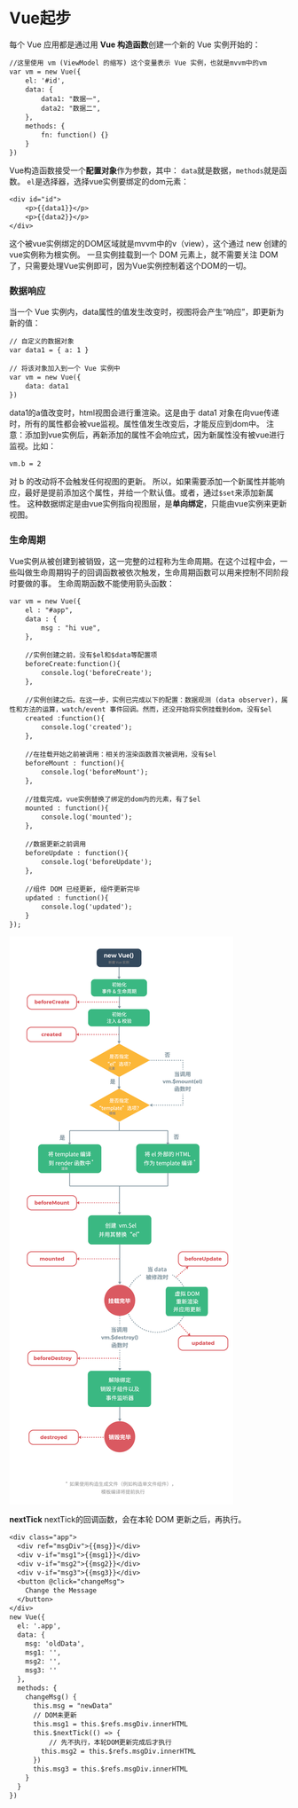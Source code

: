 Vue起步
===================
每个 Vue 应用都是通过用 **Vue 构造函数**创建一个新的 Vue 实例开始的：

    //这里使用 vm (ViewModel 的缩写) 这个变量表示 Vue 实例，也就是mvvm中的vm
    var vm = new Vue({
        el: '#id',
        data: {
            data1: "数据一",
            data2: "数据二",
        },
        methods: {
            fn: function() {}
        }
    })
Vue构造函数接受一个**配置对象**作为参数，其中：
`data`就是数据，`methods`就是函数。
`el`是选择器，选择vue实例要绑定的dom元素：

	<div id="id">
	    <p>{{data1}}</p>
	    <p>{{data2}}</p>
	</div>
这个被vue实例绑定的DOM区域就是mvvm中的v（view），这个通过 new 创建的vue实例称为根实例。
一旦实例挂载到一个 DOM 元素上，就不需要关注 DOM 了，只需要处理Vue实例即可，因为Vue实例控制着这个DOM的一切。

###  数据响应

当一个 Vue 实例内，data属性的值发生改变时，视图将会产生“响应”，即更新为新的值：

    // 自定义的数据对象
    var data1 = { a: 1 }

    // 将该对象加入到一个 Vue 实例中
    var vm = new Vue({
        data: data1
    })
data1的a值改变时，html视图会进行重渲染。这是由于 data1 对象在向vue传递时，所有的属性都会被vue监视。属性值发生改变后，才能反应到dom中。
注意：添加到vue实例后，再新添加的属性不会响应式，因为新属性没有被vue进行监视。比如：

    vm.b = 2
对 b 的改动将不会触发任何视图的更新。
所以，如果需要添加一个新属性并能响应，最好是提前添加这个属性，并给一个默认值。或者，通过`$set`来添加新属性。
这种数据绑定是由vue实例指向视图层，是**单向绑定**，只能由vue实例来更新视图。

###  生命周期
Vue实例从被创建到被销毁，这一完整的过程称为生命周期。在这个过程中会，一些叫做生命周期钩子的回调函数被依次触发，生命周期函数可以用来控制不同阶段时要做的事。
生命周期函数不能使用箭头函数：
```
var vm = new Vue({
	el : "#app",
	data : {
		msg : "hi vue",
	},
    
	//实例创建之前，没有$el和$data等配置项
	beforeCreate:function(){
		console.log('beforeCreate');
	},
    
	//实例创建之后。在这一步，实例已完成以下的配置：数据观测 (data observer)，属性和方法的运算，watch/event 事件回调。然而，还没开始将实例挂载到dom，没有$el
	created	:function(){
		console.log('created');
	},
    
	//在挂载开始之前被调用：相关的渲染函数首次被调用，没有$el
	beforeMount : function(){
		console.log('beforeMount');
	},
    
	//挂载完成，vue实例替换了绑定的dom内的元素，有了$el
	mounted : function(){
		console.log('mounted');
	},
    
	//数据更新之前调用
	beforeUpdate : function(){
		console.log('beforeUpdate');
	},
    
	//组件 DOM 已经更新, 组件更新完毕 
	updated : function(){
		console.log('updated');
	}
});
```

![](./相关文件/2.1.png)

**nextTick**
nextTick的回调函数，会在本轮 DOM 更新之后，再执行。
```
<div class="app">
  <div ref="msgDiv">{{msg}}</div>
  <div v-if="msg1">{{msg1}}</div>
  <div v-if="msg2">{{msg2}}</div>
  <div v-if="msg3">{{msg3}}</div>
  <button @click="changeMsg">
    Change the Message
  </button>
</div>
new Vue({
  el: '.app',
  data: {
    msg: 'oldData',
    msg1: '',
    msg2: '',
    msg3: ''
  },
  methods: {
    changeMsg() {
      this.msg = "newData"
      // DOM未更新
      this.msg1 = this.$refs.msgDiv.innerHTML
      this.$nextTick(() => {
    	  // 先不执行，本轮DOM更新完成后才执行
        this.msg2 = this.$refs.msgDiv.innerHTML
      })
      this.msg3 = this.$refs.msgDiv.innerHTML
    }
  }
})
```